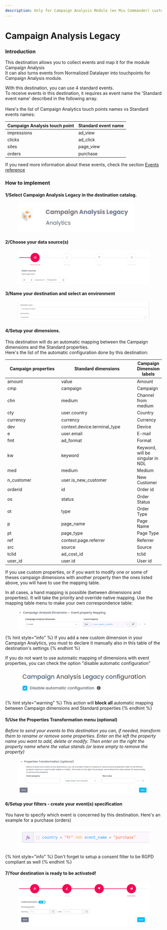 ```yaml
---
description: Only for Campaign Analysis Module (ex Mix Commander) customers
---
```


# Campaign Analysis Legacy

### Introduction

This destination allows you to collect events and map it for the module Campaign Analysis\
It can also turns events from Normalized Datalayer into touchpoints for Campaign Analysis module.

With this destination, you can use 4 standard events. \
To receive events in this destination, it requires as event name the 'Standard event name' described in the following array.\
\
Here's the list of Campaign Analytics touch points names vs Standard events names:

| Campaign Analysis touch point | Standard event name |
| ----------------------------- | ------------------- |
| impressions                   | ad\_view            |
| clicks                        | ad\_click           |
| sites                         | page\_view          |
| orders                        | purchase            |

If you need more information about these events, check the section [Events reference ](../../../developers/tracking/events-reference/)

### How to implement

#### 1/Select Campaign Analysis Legacy in the destination catalog.

<figure><img src="../../../.gitbook/assets/image (419).png" alt="" width="375"><figcaption></figcaption></figure>

#### 2/Choose your data source(s) 

<figure><img src="../../../.gitbook/assets/image (2) (1) (1) (1).png" alt=""><figcaption></figcaption></figure>

#### 3/Name your destination and select an environment

<figure><img src="../../../.gitbook/assets/image (1) (1) (1) (1).png" alt=""><figcaption></figcaption></figure>

#### 4/Setup your dimensions.

This destination will do an automatic mapping between the Campaign dimensions and the Standard properties.\
Here's the list of the automatic configuration done by this destination:

<table><thead><tr><th width="216">Campaign properties</th><th width="257.3333333333333">Standard dimensions</th><th>Campaign Dimension labels</th></tr></thead><tbody><tr><td>amount</td><td>value</td><td>Amount</td></tr><tr><td>cmp</td><td>campaign</td><td>Campaign</td></tr><tr><td>chn</td><td>medium</td><td>Channel from medium</td></tr><tr><td>cty</td><td>user.country</td><td>Country</td></tr><tr><td>currency</td><td>currency</td><td>Currency</td></tr><tr><td>dev</td><td>context.device.terminal_type</td><td>Device</td></tr><tr><td>e</td><td>user.email</td><td>E-mail</td></tr><tr><td>fmt</td><td>ad_format</td><td>Format</td></tr><tr><td>kw</td><td>keyword</td><td>Keyword, will be singular in NDL</td></tr><tr><td>med</td><td>medium</td><td>Medium</td></tr><tr><td>n_customer</td><td>user.is_new_customer</td><td>New Customer</td></tr><tr><td>orderid</td><td>id</td><td>Order id</td></tr><tr><td>os</td><td>status</td><td>Order Status</td></tr><tr><td>ot</td><td>type</td><td>Order Type</td></tr><tr><td>p</td><td>page_name</td><td>Page Name</td></tr><tr><td>pt</td><td>page_type</td><td>Page Type</td></tr><tr><td>ref</td><td>context.page.referrer</td><td>Referrer</td></tr><tr><td>src</td><td>source</td><td>Source</td></tr><tr><td>tclid</td><td>ad_cost_id</td><td>tclid</td></tr><tr><td>user_id</td><td>user.id</td><td>User id</td></tr></tbody></table>

If you use custom properties, or if you want to modify one or some of theses campaign dimensions with another property then the ones listed above, you will have to use the mapping table.

In all cases, a hand mapping is possible (between dimensions and properties). It will take the priority and override native mapping. Use the mapping table menu to make your own correspondence table:

<figure><img src="../../../.gitbook/assets/image (417).png" alt=""><figcaption></figcaption></figure>

{% hint style="info" %}
If you add a new custom dimension in your Campaign Analytics, you must to declare it manually also in this table of the destination's settings
{% endhint %}

If you do not want to use automatic mapping of dimensions with event properties, you can check the option "disable automatic configuration"

<figure><img src="../../../.gitbook/assets/image (415).png" alt=""><figcaption></figcaption></figure>

{% hint style="warning" %}
This action will **block all** automatic mapping between Campaign dimensions and Standard properties
{% endhint %}

#### 5/Use the Properties Transformation menu (optional)

_Before to send your events to this destination you can, if needed, transform them to rename or remove some properties. Enter on the left the property name you want to add, delete or modify. Then enter on the right the property name where the value stands (or leave empty to remove the property)_

<figure><img src="../../../.gitbook/assets/image (4) (1).png" alt=""><figcaption></figcaption></figure>

#### 6/Setup your filters - create your event(s) specification

You have to specify which event is concerned by this destination. Here's an example for a purchase (orders)&#x20;

<figure><img src="../../../.gitbook/assets/image (3) (1) (1).png" alt=""><figcaption></figcaption></figure>

{% hint style="info" %}
Don't forget to setup a consent filter to be RGPD compliant as well
{% endhint %}

#### 7/Your destination is ready to be activated!

<figure><img src="../../../.gitbook/assets/image (3) (1) (1) (1).png" alt=""><figcaption></figcaption></figure>
